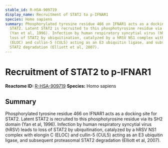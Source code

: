 ```yaml
---
stable_id: R-HSA-909719
display_name: Recruitment of STAT2 to p-IFNAR1
species: Homo sapiens
summary: Phosphorylated tyrosine residue 466 on IFNAR1 acts as a docking site for
  STAT2. Latent STAT2 is recruited to this phosphotyrosine residue via its SH2 domain
  (Yan et al, 1996). Infection by human respiratory syncytial virus (hRSV) leads to
  loss of STAT2 by ubiquitination, catalyzed by a hRSV NS1 complex with elongin C
  (ELOC) and cullin-5 (CUL5) acting as an E3 ubiquitin ligase, and subsequent proteasomal
  STAT2 degradation (Elliott et al, 2007).
---
```


# Recruitment of STAT2 to p-IFNAR1
**Reactome ID:** [R-HSA-909719](https://reactome.org/content/detail/R-HSA-909719)
**Species:** Homo sapiens

## Summary

Phosphorylated tyrosine residue 466 on IFNAR1 acts as a docking site for STAT2. Latent STAT2 is recruited to this phosphotyrosine residue via its SH2 domain (Yan et al, 1996). Infection by human respiratory syncytial virus (hRSV) leads to loss of STAT2 by ubiquitination, catalyzed by a hRSV NS1 complex with elongin C (ELOC) and cullin-5 (CUL5) acting as an E3 ubiquitin ligase, and subsequent proteasomal STAT2 degradation (Elliott et al, 2007).
